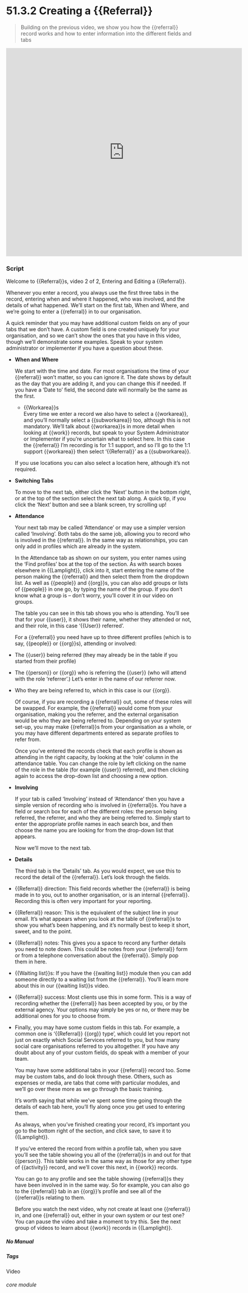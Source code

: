 # 51.3.2 Creating a {{Referral}}

> Building on the previous video, we show you how the {{referral}} record works and how to enter information into the different fields and tabs



<iframe width="640" height="564" src="https://player.vimeo.com/video/281971195" frameborder="0" allowFullScreen mozallowfullscreen webkitAllowFullScreen></iframe>

### Script

Welcome to {{Referral}}s, video 2 of 2, Entering and Editing a {{Referral}}.

Whenever you enter a record, you always use the first three tabs in the record, entering when and where it happened, who was involved, and the details of what happened.  We’ll start on the first tab, When and Where, and we’re going to enter a {{referral}} in to our organisation.

A quick reminder that you may have additional custom fields on any of your tabs that we don’t have.  A custom field is one created uniquely for your organisation, and so we can’t show the ones that you have in this video, though we’ll demonstrate some examples.  Speak to your system administrator or implementer if you have a question about these.

- **When and Where**

   We start with the time and date.  For most organisations the time of your {{referral}} won’t matter, so you can ignore it.  The date shows by default as the day that you are adding it, and you can change this if needed.  If you have a ‘Date to’ field, the second date will normally be the same as the first.

   - {{Workarea}}s  
   Every time we enter a record we also have to select a {{workarea}}, and you’ll normally select a {{subworkarea}} too, although this is not mandatory.  We’ll talk about {{workarea}}s in more detail when looking at {{work}} records, but speak to your System Administrator or Implementer if you’re uncertain what to select here. In this case the {{referral}} I’m recording is for 1:1 support, and so I’ll go to the 1:1 support {{workarea}} then select ‘{{Referral}}’ as a {{subworkarea}}. 
   
   If you use locations you can also select a location here, although it’s not required.

- **Switching Tabs**

   To move to the next tab, either click the ‘Next’ button in the bottom right, or at the top of the section select the next tab along. A quick tip, if you click the ‘Next’ button and see a blank screen, try scrolling up!

- **Attendance**

   Your next tab may be called ‘Attendance’ or may use a simpler version called ‘Involving’.  Both tabs do the same job, allowing you to record who is involved in the {{referral}}.  In the same way as relationships, you can only add in profiles which are already in the system.

   In the Attendance tab as shown on our system, you enter names using the ‘Find profiles’ box at the top of the section.  As with search boxes elsewhere in {{Lamplight}}, click into it, start entering the name of the person making the {{referral}} and then select them from the dropdown list.  As well as {{people}} and {{org}}s, you can also add groups or lists of {{people}} in one go, by typing the name of the group.  If you don’t know what a group is – don’t worry, you’ll cover it in our video on groups.

   The table you can see in this tab shows you who is attending.  You’ll see that for your {{user}}, it shows their name, whether they attended or not, and their role, in this case ‘{{User}} referred’.

   For a {{referral}} you need have up to three different profiles (which is to say, {{people}} or {{org}}s), attending or involved:
- The {{user}} being referred (they may already be in the table if you started from their profile)
- The {{person}} or {{org}} who is referring the {{user}} (who will attend with the role ‘referrer’.)  Let’s enter in the name of our referrer now.
- Who they are being referred to, which in this case is our {{org}}.

   Of course, if you are recording a {{referral}} out, some of these roles will be swapped.  For example, the {{referral}} would come from your organisation, making you the referrer, and the external organisation would be who they are being referred to.  Depending on your system set-up, you may make {{referral}}s from your organisation as a whole, or you may have different departments entered as separate profiles to refer from.  

   Once you’ve entered the records check that each profile is shown as attending in the right capacity, by looking at the ‘role’ column in the attendance table.  You can change the role by left clicking on the name of the role in the table (for example {{user}} referred), and then clicking again to access the drop-down list and choosing a new option.

- **Involving**

   If your tab is called ‘Involving’ instead of ‘Attendance’ then you have a simple version of recording who is involved in {{referral}}s.  You have a field or search box for each of the different roles: the person being referred, the referrer, and who they are being referred to.  Simply start to enter the appropriate profile names in each search box, and then choose the name you are looking for from the drop-down list that appears.

   Now we’ll move to the next tab.

- **Details**

   The third tab is the ‘Details’ tab.   As you would expect, we use this to record the detail of the {{referral}}.  Let’s look through the fields.
- {{Referral}} direction: This field records whether the {{referral}} is being made in to you, out to another organisation, or is an internal {{referral}}.  Recording this is often very important for your reporting.
- {{Referral}} reason: This is the equivalent of the subject line in your email.  It’s what appears when you look at the table of {{referral}}s to show you what’s been happening, and it’s normally best to keep it short, sweet, and to the point.
- {{Referral}} notes: This gives you a space to record any further details you need to note down.  This could be notes from your {{referral}} form or from a telephone conversation about the {{referral}}.  Simply pop them in here.
- {{Waiting list}}s:  If you have the {{waiting list}} module then you can add someone directly to a waiting list from the {{referral}}.  You’ll learn more about this in our {{waiting list}}s video.
- {{Referral}} success:  Most clients use this in some form.  This is a way of recording whether the {{referral}} has been accepted by you, or by the external agency.  Your options may simply be yes or no, or there may be additional ones for you to choose from.
- Finally, you may have some custom fields in this tab.  For example, a common one is ‘{{Referral}} {{org}} type’, which could let you report not just on exactly which Social Services referred to you, but how many social care organisations referred to you altogether.  If you have any doubt about any of your custom fields, do speak with a member of your team.

   You may have some additional tabs in your {{referral}} record too.  Some may be custom tabs, and do look through these. Others, such as expenses or media, are tabs that come with particular modules, and we’ll go over these more as we go through the basic training.

   It’s worth saying that while we’ve spent some time going through the details of each tab here, you’ll fly along once you get used to entering them.

   As always, when you’ve finished creating your record, it’s important you go to the bottom right of the section, and click save, to save it to {{Lamplight}}.  

   If you’ve entered the record from within a profile tab, when you save you’ll see the table showing you all of the {{referral}}s in and out for that {{person}}.  This table works in the same way as those for any other type of {{activity}} record, and we’ll cover this next, in {{work}} records.

   You can go to any profile and see the table showing {{referral}}s they have been involved in in the same way.  So for example, you can also go to the {{referral}} tab in an {{org}}’s profile and see all of the {{referral}}s relating to them.

   Before you watch the next video, why not create at least one {{referral}} in, and one {{referral}} out, either in your own system or our test one?  You can pause the video and take a moment to try this.  See the next group of videos to learn about {{work}} records in {{Lamplight}}.


##### No Manual

##### Tags
Video

###### core module
